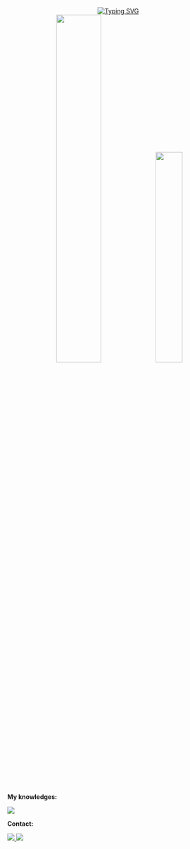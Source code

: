 <div align="center">
  <a href="https://git.io/typing-svg"><img src="https://readme-typing-svg.demolab.com?    
  font=Fira+Code&pause=1000&color=00B0F7&random=false&width=435&lines=%3Ch1%3EHello+World%3C%2Fh1%3E;%3Ch2%3EI'm+Carlos+Eduardo%3C%2Fh2%3E;%3Ch3%3EI+study+computer+science%3C%2Fh3%3E" alt="Typing SVG" /></a>
</div>

<!--
**C4rlosed/C4rlosed** is a ✨ _special_ ✨ repository because its `README.md` (this file) appears on your GitHub profile.

Here are some ideas to get you started:

- 🔭 I’m currently working on ...
- 🌱 I’m currently learning ...
- 👯 I’m looking to collaborate on ...
- 🤔 I’m looking for help with ...
- 💬 Ask me about ...
- 📫 How to reach me: ...
- 😄 Pronouns: ...
- ⚡ Fun fact: ...
-->
<div align="center">
  <img width="45%" height="auto" src="https://github-readme-stats.vercel.app/api?username=c4rlosed&show_icons=true&theme=dark"/>
  <img width="35%" height="auto" src="https://github-readme-stats.vercel.app/api/top-langs/?username=c4rlosed&layout=compact&theme=dark"/>
</div>

**My knowledges:**
<p align="left">
  <a href="https://skillicons.dev">
    <img src="https://skillicons.dev/icons?i=js,html,css,cs,figma,mysql,php,react" />
  </a>
</p>

**Contact:**
<br>
<div>
  <a href="https://www.instagram.com/c4rlosed/"><img src="https://img.shields.io/badge/Instagram-E4405F?style=for-the-badge&logo=instagram&logoColor=white"/>  
  <a href="https://www.linkedin.com/in/carlos-eduardo-pereira-bento-89536222a/"><img src="https://img.shields.io/badge/LinkedIn-0077B5?style=for-the-badge&logo=linkedin&logoColor=white"/>
</div>
  
